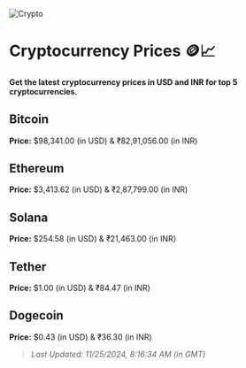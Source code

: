 
![Crypto](https://www.techguide.com.au/wp-content/uploads/2020/11/crypto3.jpeg)

# Cryptocurrency Prices 🪙📈

#### Get the latest cryptocurrency prices in USD and INR for top 5 cryptocurrencies.

## Bitcoin

**Price:** $98,341.00 (in USD) & ₹82,91,056.00 (in INR)

## Ethereum

**Price:** $3,413.62 (in USD) & ₹2,87,799.00 (in INR)

## Solana

**Price:** $254.58 (in USD) & ₹21,463.00 (in INR)

## Tether

**Price:** $1.00 (in USD) & ₹84.47 (in INR)

## Dogecoin

**Price:** $0.43 (in USD) & ₹36.30 (in INR)

> _Last Updated: 11/25/2024, 8:16:34 AM (in GMT)_
